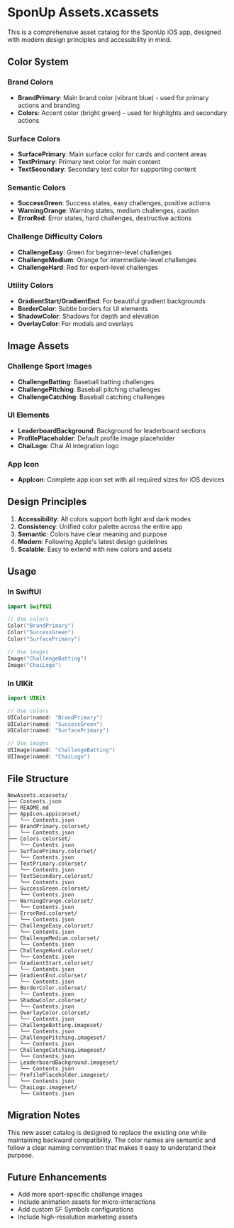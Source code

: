 # SponUp Assets.xcassets

This is a comprehensive asset catalog for the SponUp iOS app, designed with modern design principles and accessibility in mind.

## Color System

### Brand Colors
- **BrandPrimary**: Main brand color (vibrant blue) - used for primary actions and branding
- **Colors**: Accent color (bright green) - used for highlights and secondary actions

### Surface Colors
- **SurfacePrimary**: Main surface color for cards and content areas
- **TextPrimary**: Primary text color for main content
- **TextSecondary**: Secondary text color for supporting content

### Semantic Colors
- **SuccessGreen**: Success states, easy challenges, positive actions
- **WarningOrange**: Warning states, medium challenges, caution
- **ErrorRed**: Error states, hard challenges, destructive actions

### Challenge Difficulty Colors
- **ChallengeEasy**: Green for beginner-level challenges
- **ChallengeMedium**: Orange for intermediate-level challenges  
- **ChallengeHard**: Red for expert-level challenges

### Utility Colors
- **GradientStart/GradientEnd**: For beautiful gradient backgrounds
- **BorderColor**: Subtle borders for UI elements
- **ShadowColor**: Shadows for depth and elevation
- **OverlayColor**: For modals and overlays

## Image Assets

### Challenge Sport Images
- **ChallengeBatting**: Baseball batting challenges
- **ChallengePitching**: Baseball pitching challenges
- **ChallengeCatching**: Baseball catching challenges

### UI Elements
- **LeaderboardBackground**: Background for leaderboard sections
- **ProfilePlaceholder**: Default profile image placeholder
- **ChaiLogo**: Chai AI integration logo

### App Icon
- **AppIcon**: Complete app icon set with all required sizes for iOS devices

## Design Principles

1. **Accessibility**: All colors support both light and dark modes
2. **Consistency**: Unified color palette across the entire app
3. **Semantic**: Colors have clear meaning and purpose
4. **Modern**: Following Apple's latest design guidelines
5. **Scalable**: Easy to extend with new colors and assets

## Usage

### In SwiftUI
```swift
import SwiftUI

// Use colors
Color("BrandPrimary")
Color("SuccessGreen")
Color("SurfacePrimary")

// Use images
Image("ChallengeBatting")
Image("ChaiLogo")
```

### In UIKit
```swift
import UIKit

// Use colors
UIColor(named: "BrandPrimary")
UIColor(named: "SuccessGreen")
UIColor(named: "SurfacePrimary")

// Use images
UIImage(named: "ChallengeBatting")
UIImage(named: "ChaiLogo")
```

## File Structure

```
NewAssets.xcassets/
├── Contents.json
├── README.md
├── AppIcon.appiconset/
│   └── Contents.json
├── BrandPrimary.colorset/
│   └── Contents.json
├── Colors.colorset/
│   └── Contents.json
├── SurfacePrimary.colorset/
│   └── Contents.json
├── TextPrimary.colorset/
│   └── Contents.json
├── TextSecondary.colorset/
│   └── Contents.json
├── SuccessGreen.colorset/
│   └── Contents.json
├── WarningOrange.colorset/
│   └── Contents.json
├── ErrorRed.colorset/
│   └── Contents.json
├── ChallengeEasy.colorset/
│   └── Contents.json
├── ChallengeMedium.colorset/
│   └── Contents.json
├── ChallengeHard.colorset/
│   └── Contents.json
├── GradientStart.colorset/
│   └── Contents.json
├── GradientEnd.colorset/
│   └── Contents.json
├── BorderColor.colorset/
│   └── Contents.json
├── ShadowColor.colorset/
│   └── Contents.json
├── OverlayColor.colorset/
│   └── Contents.json
├── ChallengeBatting.imageset/
│   └── Contents.json
├── ChallengePitching.imageset/
│   └── Contents.json
├── ChallengeCatching.imageset/
│   └── Contents.json
├── LeaderboardBackground.imageset/
│   └── Contents.json
├── ProfilePlaceholder.imageset/
│   └── Contents.json
└── ChaiLogo.imageset/
    └── Contents.json
```

## Migration Notes

This new asset catalog is designed to replace the existing one while maintaining backward compatibility. The color names are semantic and follow a clear naming convention that makes it easy to understand their purpose.

## Future Enhancements

- Add more sport-specific challenge images
- Include animation assets for micro-interactions
- Add custom SF Symbols configurations
- Include high-resolution marketing assets
